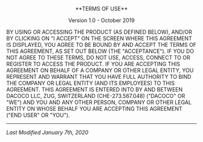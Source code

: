 <p align="center">**TERMS OF USE**</p>
<p align="center">Version 1.0 - October 2019</p>

BY USING OR ACCESSING THE PRODUCT (AS DEFINED BELOW), AND/OR BY CLICKING ON &quot;I ACCEPT&quot; ON THE SCREEN WHERE THIS AGREEMENT IS DISPLAYED, YOU AGREE TO BE BOUND BY AND ACCEPT THE TERMS OF THIS AGREEMENT, AS SET OUT BELOW (THE &quot;ACCEPTANCE&quot;). IF YOU DO NOT AGREE TO THESE TERMS, DO NOT USE, ACCESS, CONNECT TO OR REGISTER TO ACCESS THE PRODUCT. IF YOU ARE ACCEPTING THIS AGREEMENT ON BEHALF OF A COMPANY OR OTHER LEGAL ENTITY, YOU REPRESENT AND WARRANT THAT YOU HAVE FULL AUTHORITY TO BIND THE COMPANY OR LEGAL ENTITY (AND ITS EMPLOYEES) TO THIS AGREEMENT. 
THIS AGREEMENT IS ENTERED INTO BY AND BETWEEN DACOCO LLC, ZUG, SWITZERLAND (CHE-273.567.048) (&quot;DACOCO&quot; OR &quot;WE&quot;) AND YOU AND ANY OTHER PERSON, COMPANY OR OTHER LEGAL ENTITY ON WHOSE BEHALF YOU ARE ACCEPTING THIS AGREEMENT (&quot;END USER&quot; OR &quot;YOU&quot;).

__________________________________________________________________________________________________________________________________________



_Last Modified January 7th, 2020_

